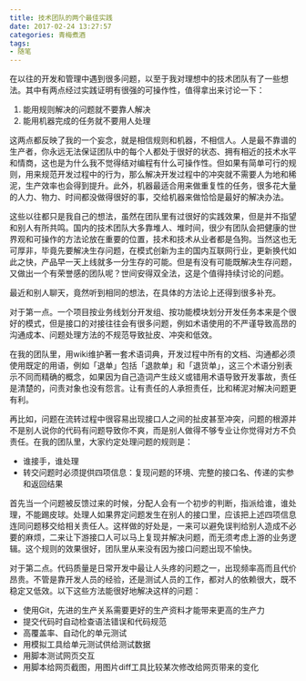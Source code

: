 ```yaml
---
title: 技术团队的两个最佳实践
date: 2017-02-24 13:27:57
categories: 青梅煮酒
tags:
- 随笔
---
```


在以往的开发和管理中遇到很多问题，以至于我对理想中的技术团队有了一些想法。其中有两点经过实践证明有很强的可操作性，值得拿出来讨论一下：

1. 能用规则解决的问题就不要靠人解决
2. 能用机器完成的任务就不要用人处理

这两点都反映了我的一个妄念，就是相信规则和机器，不相信人。人是最不靠谱的生产者，你永远无法保证团队中的每个人都处于很好的状态、拥有相近的技术水平和情商，这也是为什么我不觉得结对编程有什么可操作性。但如果有简单可行的规则，用来规范开发过程中的行为，那么解决开发过程中的冲突就不需要人为地和稀泥，生产效率也会得到提升。此外，机器最适合用来做重复性的任务，很多花大量的人力、物力、时间都没做得很好的事，交给机器来做恰恰是最好的解决办法。

这些以往都只是我自己的想法，虽然在团队里有过很好的实践效果，但是并不指望和别人有所共鸣。国内的技术团队大多靠堆人、堆时间，很少有团队会把健康的世界观和可操作的方法论放在重要的位置，技术和技术从业者都是刍狗。当然这也无可厚非，毕竟先要解决生存问题，在模式创新为主的国内互联网行业，更新换代如此之快，产品早一天上线就多一分生存的可能。但是有没有可能既解决生存问题，又做出一个有荣誉感的团队呢？世间安得双全法，这是个值得持续讨论的问题。

最近和别人聊天，竟然听到相同的想法，在具体的方法论上还得到很多补充。

对于第一点。一个项目按业务线划分开发组、按功能模块划分开发任务本来是个很好的模式，但是接口的对接往往会有很多问题，例如术语使用的不严谨导致高昂的沟通成本、问题处理方法的不规范导致扯皮、冲突和低效。

在我的团队里，用wiki维护著一套术语词典，开发过程中所有的文档、沟通都必须使用既定的用语，例如「退单」包括「退款单」和「退货单」，这三个术语分别表示不同而精确的概念，如果因为自己造词产生歧义或错用术语导致开发事故，责任是清楚的，问责对象也没有怨言。让有责任的人承担责任，比和稀泥对解决问题更有利。

再比如，问题在流转过程中很容易出现接口人之间的扯皮甚至冲突，问题的根源并不是别人说你的代码有问题导致你不爽，而是别人做得不够专业让你觉得对方不负责任。在我的团队里，大家约定处理问题的规则是：

* 谁接手，谁处理
* 转交问题时必须提供四项信息：复现问题的环境、完整的接口名、传递的实参和返回结果

首先当一个问题被反馈过来的时候，分配人会有一个初步的判断，指派给谁，谁处理，不能踢皮球。处理人如果界定问题发生在别人的接口里，应该把上述四项信息连同问题移交给相关责任人。这样做的好处是，一来可以避免误判给别人造成不必要的麻烦，二来让下游接口人可以马上复现并解决问题，而无须考虑上游的业务逻辑。这个规则的效果很好，团队里从来没有因为接口问题出现不愉快。

对于第二点。代码质量是日常开发中最让人头疼的问题之一，出现频率高而且代价昂贵。不管是靠开发人员的经验，还是测试人员的工作，都对人的依赖很大，既不稳定又低效。以下这些方法能很好地解决这样的问题：

* 使用Git，先进的生产关系需要更好的生产资料才能带来更高的生产力
* 提交代码时自动检查语法错误和代码规范
* 高覆盖率、自动化的单元测试
* 用模拟工具给单元测试供给测试数据
* 用脚本测试网页交互
* 用脚本给网页截图，用图片diff工具比较某次修改给网页带来的变化
